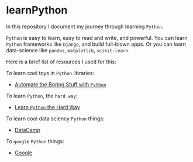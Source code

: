 # learnPython

In this repository I document my journey through learning `Python`.

`Python` is easy to learn, easy to read and write, and powerful. You can learn `Python` frameworks like `Django`, and build full-blown apps. Or you can learn data-science like `pandas`, `matplotlib`, `scikit-learn`.

Here is a brief list of resources I used for this:

To learn cool toys in `Python` libraries:

 - [Automate the Boring Stuff with `Python`](https://automatetheboringstuff.com/)

To learn `Python`, the `hard way`:

 - [Learn `Python` the Hard Way](https://learnpythonthehardway.org/book/ex25.html)

To learn cool data sciency `Python` things:

 - [DataCamp](http://www.datacamp.com)

To `google` `Python` things:

 - [Google](http://www.google.com)
